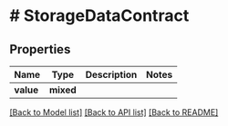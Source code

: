 # # StorageDataContract

## Properties

Name | Type | Description | Notes
------------ | ------------- | ------------- | -------------
**value** | **mixed** |  |

[[Back to Model list]](../../README.md#models) [[Back to API list]](../../README.md#endpoints) [[Back to README]](../../README.md)
